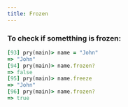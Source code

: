 ```yaml
---
title: Frozen
---
```


### To check if sometthing is frozen:

```rb
[93] pry(main)> name = "John"
=> "John"
[94] pry(main)> name.frozen?
=> false
[95] pry(main)> name.freeze
=> "John"
[96] pry(main)> name.frozen?
=> true
```